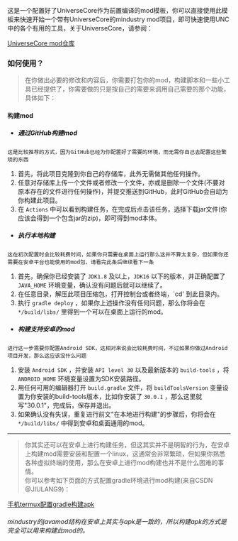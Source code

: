 这是一个配置好了UniverseCore作为前置编译的mod模板，你可以直接使用此模板来快速开始一个带有UniverseCore的mindustry mod项目，即可快速使用UNC中的各个有用的工具，关于UniverseCore，请参阅：

[UniverseCore mod仓库](htps://github.com/EB-wilson/UniverseCore)

### 如何使用？
> 在你做出必要的修改和内容后，你需要打包你的mod，构建脚本和一些小工具已经提供了，你需要做的只是按自己的需要来调用自己需要的那个功能，具体如下：

#### 构建mod

- ##### 通过GitHub构建mod<br/>
 `这是比较推荐的方式，因为GitHub已经为你配置好了需要的环境，而无需你自己去配置这些繁琐的东西` 

1. 首先，将此项目克隆到你自己的存储库，此外无需做其他任何操作。
2. 任意对存储库上传一个文件或者修改一个文件，亦或是删除一个文件(不要对原本存在的文件进行任何操作)，并提交推送到GitHub，此时GitHub会自动为你构建此项目。
3. 在 `Actions` 中可以看到构建任务，在完成后点击该任务，选择下载jar文件(你应该会得到一个包含jar的zip)，即可得到mod本体。

- ##### 执行本地构建<br/>
 `这在初次配置时会比较耗费时间，如果你只需要在桌面上运行那么这并不算太复杂，但如果你还需要在安卓平台也能使用的mod包，请看完此条后继续看下一条` 

1. 首先，确保你已经安装了 `JDK1.8` 及以上，`JDK16` 以下的版本，并正确配置了 `JAVA_HOME` 环境变量，确认没有问题后就可以继续了。
2. 在任意目录，解压此项目压缩包，打开控制台或者终端，`cd' 到此目录内。
3. 执行 `gradle deploy` ，如果你上述操作没有任何问题，那么你将会在 `*/build/libs/` 里得到一个可以在桌面上运行的mod。

- ##### 构建支持安卓的mod
 `进行这一步需要你配置Android SDK，这相对来说会比较耗费时间，不过如果你做过Android项目开发，那么这应该没什么问题` 

1. 安装 `Android SDK` ，并安装 `API level 30` 以及最新版本的 `build-tools` ，将 `ANDROID_HOME` 环境变量设置为SDK安装路径。
2. 用任何可用的编辑器打开 `build.gradle` 文件，将 `buildToolsVersion` 变量设置为你安装的build-tools版本，比如你安装了 `30.0.1` ，那么这里就写"30.0.1"，完成后，保存并退出。
3. 如果确认没有失误，重复进行前文"在本地进行构建"的步骤后，你将会在 `*/build/libs/` 中得到安卓和桌面通用的mod。
---
> 你其实还可以在安卓上进行构建任务，但这其实并不是明智的行为，在安卓上构建mod需要安装和配置一个linux，这通常会非常繁琐，但如果你熟悉各种虚拟终端的使用，那么在安卓上进行mod构建也并不是什么困难的事情。<br/>
你可以参考如下页面的方式配置gradle环境进行mod构建(来自CSDN @JIULANG9)：

[手机termux配置gradle构建apk](https://blog.csdn.net/jiulang9/article/details/104445310)<br/>

###### mindustry的javamod结构在安卓上其实与apk是一致的，所以构建apk的方式是完全可以用来构建此mod的。
